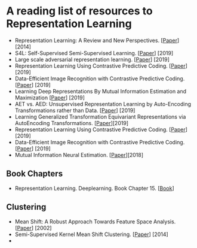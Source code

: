  # A reading list of resources to Representation Learning
 - Representation Learning: A Review and New Perspectives. [[Paper](https://arxiv.org/abs/1206.5538)] [2014]
- S4L: Self-Supervised Semi-Supervised Learning. [[Paper](https://arxiv.org/abs/1905.03670)] [2019]
- Large scale adversarial representation learning. [[Paper](https://arxiv.org/abs/1907.02544)] [2019]
- Representation Learning Using Contrastive Predictive Coding. [[Paper]()] [2019]
- Data-Efficient Image Recognition with Contrastive Predictive Coding. [[Paper](https://arxiv.org/pdf/1905.09272.pdf)] [2019]
- Learning Deep Representations By Mutual Information Estimation and Maximization [[Paper](https://arxiv.org/pdf/1808.06670.pdf)] [2019]
- AET vs. AED: Unsupervised Representation Learning by Auto-Encoding Transformations rather than Data. [[Paper](https://arxiv.org/pdf/1901.04596.pdf)] [2019]
- Learning Generalized Transformation Equivariant Representations via AutoEncoding Transformations. [[Paper](https://arxiv.org/pdf/1906.08628.pdf)][2019]
- Representation Learning Using Contrastive Predictive Coding. [[Paper](https://arxiv.org/abs/1807.03748)] [2019]
- Data-Efficient Image Recognition with Contrastive Predictive Coding. [[Paper](https://arxiv.org/pdf/1905.09272.pdf)] [2019]
- Mutual Information Neural Estimation. [[Paper](https://arxiv.org/pdf/1801.04062.pdf)][2018]

## Book Chapters
- Representation Learning. Deeplearning. Book Chapter 15. [[Book](https://www.deeplearningbook.org/contents/representation.html)]

## Clustering 
- Mean Shift: A Robust Approach Towards Feature Space Analysis. [[Paper](https://courses.csail.mit.edu/6.869/handouts/PAMIMeanshift.pdf)] [2002]
- Semi-Supervised Kernel Mean Shift Clustering. [[Paper](https://faculty.iiitd.ac.in/~anands/files/papers/skms_pami2014.pdf)] [2014]
- 